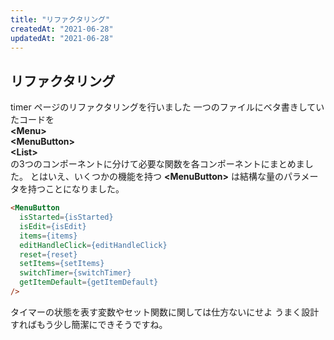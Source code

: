 ```yaml
---
title: "リファクタリング"
createdAt: "2021-06-28"
updatedAt: "2021-06-28"
---
```


## リファクタリング
timer ページのリファクタリングを行いました
一つのファイルにベタ書きしていたコードを  
**\<Menu>**  
**\<MenuButton>**  
**\<List>**  
の3つのコンポーネントに分けて必要な関数を各コンポーネントにまとめました。
とはいえ、いくつかの機能を持つ **\<MenuButton>** は結構な量のパラメータを持つことになりました。

```HTML
<MenuButton
  isStarted={isStarted}
  isEdit={isEdit}
  items={items}
  editHandleClick={editHandleClick}
  reset={reset}
  setItems={setItems}
  switchTimer={switchTimer}
  getItemDefault={getItemDefault}
/>
```

タイマーの状態を表す変数やセット関数に関しては仕方ないにせよ
うまく設計すればもう少し簡潔にできそうですね。
